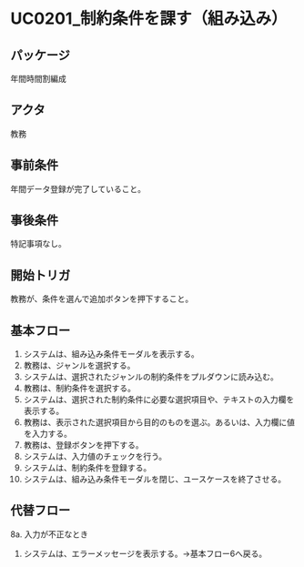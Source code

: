 # UC0201_制約条件を課す（組み込み）

## パッケージ
年間時間割編成

## アクタ
教務

## 事前条件
年間データ登録が完了していること。

## 事後条件
特記事項なし。

## 開始トリガ
教務が、条件を選んで追加ボタンを押下すること。

## 基本フロー
1. システムは、組み込み条件モーダルを表示する。
2. 教務は、ジャンルを選択する。
3. システムは、選択されたジャンルの制約条件をプルダウンに読み込む。
4. 教務は、制約条件を選択する。
5. システムは、選択された制約条件に必要な選択項目や、テキストの入力欄を表示する。
6. 教務は、表示された選択項目から目的のものを選ぶ。あるいは、入力欄に値を入力する。
7. 教務は、登録ボタンを押下する。
8. システムは、入力値のチェックを行う。
9. システムは、制約条件を登録する。
10. システムは、組み込み条件モーダルを閉じ、ユースケースを終了させる。

## 代替フロー
8a. 入力が不正なとき
1. システムは、エラーメッセージを表示する。→基本フロー6へ戻る。